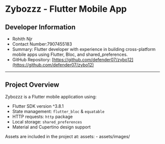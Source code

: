 # Zybozzz - Flutter Mobile App

## Developer Information
-  Rohith Njr  
- Contact Number:7907455183 
- Summary: Flutter developer with experience in building cross-platform mobile apps using Flutter, Bloc, and shared_preferences.  
- GitHub Repository: [https://github.com/defender07/zybo12](https://github.com/defender07/zybo12)

---

## Project Overview
Zybozzz is a Flutter mobile application using:
- Flutter SDK version ^3.8.1  
- State management: `flutter_bloc` & `equatable`  
- HTTP requests: `http` package  
- Local storage: `shared_preferences`  
- Material and Cupertino design support  

Assets are included in the project at:
  assets:
     - assets/images/
